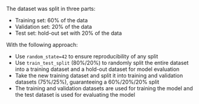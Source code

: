 The dataset was split in three parts:

- Training set: 60% of the data
- Validation set: 20% of the data
- Test set: hold-out set with 20% of the data

With the following approach:

- Use `random_state=42` to ensure reproducibility of any split
- Use `train_test_split` (80%/20%) to randomly split the entire dataset into a training dataset and a hold-out dataset for model evaluation
- Take the new training dataset and split it into training and validation datasets (75%/25%), guaranteeing a 60%/20%/20% split
- The training and validation datasets are used for training the model and the test dataset is used for evaluating the model
